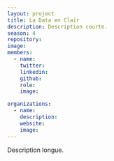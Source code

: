 ```yaml
---
layout: project
title: La Data en Clair
description: Description courte.
season: 4
repository:
image:
members:
  - name:
    twitter:
    linkedin:
    github:
    role:
    image:

organizations:
  - name:
    description:
    website:
    image:
---
```


Description longue.
